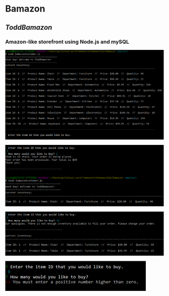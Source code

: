 # Bamazon
## *ToddBamazon*

### Amazon-like storefront using Node.js and mySQL

![GitHub Logo](bamazon1.PNG)

![GitHub Logo](bamazon2.PNG)

![GitHub Logo](bamazon3.PNG)

![GitHub Logo](bamazon4.PNG)

